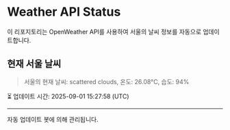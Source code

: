 
# Weather API Status

이 리포지토리는 OpenWeather API를 사용하여 서울의 날씨 정보를 자동으로 업데이트합니다.

## 현재 서울 날씨
> 서울의 현재 날씨: scattered clouds, 온도: 26.08°C, 습도: 94%

⏳ 업데이트 시간: 2025-09-01 15:27:58 (UTC)

---
자동 업데이트 봇에 의해 관리됩니다.
